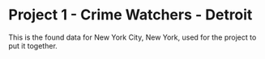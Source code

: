 # Project 1 - Crime Watchers - Detroit

This is the found data for New York City, New York, used for the project to put it together.

